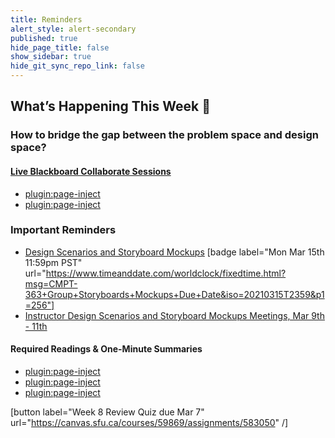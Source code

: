 ```yaml
---
title: Reminders
alert_style: alert-secondary
published: true
hide_page_title: false
show_sidebar: true
hide_git_sync_repo_link: false
---
```


## What’s Happening This Week 💫

### How to bridge the gap between the problem space and design space?

#### [Live Blackboard Collaborate Sessions](https://canvas.sfu.ca/courses/59869/external_tools/3544)  

*   [plugin:page-inject](/211/online-sessions/week-08-1)
*   [plugin:page-inject](/211/online-sessions/week-08-2)


### Important Reminders

* [Design Scenarios and Storyboard Mockups](https://canvas.sfu.ca/courses/59869/assignments/583038) [badge label="Mon Mar 15th 11:59pm PST" url="https://www.timeanddate.com/worldclock/fixedtime.html?msg=CMPT-363+Group+Storyboards+Mockups+Due+Date&iso=20210315T2359&p1=256"]
* [Instructor Design Scenarios and Storyboard Mockups Meetings, Mar 9th - 11th](https://canvas.sfu.ca/calendar#view_name=month&view_start=2021-03-09)

#### Required Readings & One-Minute Summaries

*   [plugin:page-inject](/211/lms-assignments/one-minute-summaries/week-08-1)
*   [plugin:page-inject](/211/lms-assignments/one-minute-summaries/week-08-2)
*   [plugin:page-inject](/211/lms-assignments/one-minute-summaries/week-08-3)

[button label="Week 8 Review Quiz due Mar 7" url="https://canvas.sfu.ca/courses/59869/assignments/583050" /]
